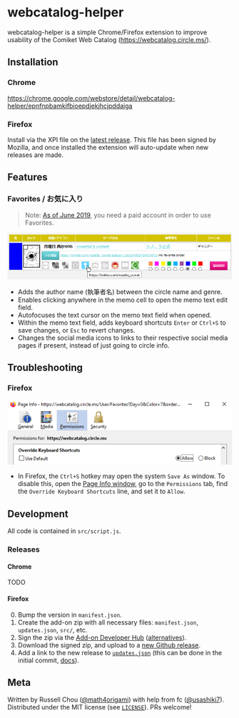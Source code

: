 # webcatalog-helper

webcatalog-helper is a simple Chrome/Firefox extension to improve usability of the Comiket Web Catalog (https://webcatalog.circle.ms/).

## Installation

### Chrome

https://chrome.google.com/webstore/detail/webcatalog-helper/epnfnpbamkifbioepdjekjhcjpddajga

### Firefox

Install via the XPI file on the [latest release](https://github.com/math4origami/webcatalog-helper/releases/latest). This file has been signed by Mozilla, and once installed the extension will auto-update when new releases are made.

## Features

### Favorites / お気に入り

> Note: [As of June 2019](https://docs.circle.ms/webcatalog/ctn/credit/001.html), you need a paid account in order to use Favorites.

![screenshot.png](images/screenshot.png)

* Adds the author name (執筆者名) between the circle name and genre.
* Enables clicking anywhere in the memo cell to open the memo text edit field.
* Autofocuses the text cursor on the memo text field when opened.
* Within the memo text field, adds keyboard shortcuts `Enter` or `Ctrl+S` to save changes, or `Esc` to revert changes.
* Changes the social media icons to links to their respective social media pages if present, instead of just going to circle info.

## Troubleshooting

### Firefox

![Firefox Override Keyboard Shortcuts setting](images/ff-permissions.png)

* In Firefox, the `Ctrl+S` hotkey may open the system `Save As` window. To disable this, open the [Page Info window](https://support.mozilla.org/en-US/kb/firefox-page-info-window), go to the `Permissions` tab, find the `Override Keyboard Shortcuts` line, and set it to `Allow`.

## Development

All code is contained in `src/script.js`.

### Releases

#### Chrome

TODO

#### Firefox

0. Bump the version in `manifest.json`.
1. Create the add-on zip with all necessary files: `manifest.json`, `updates.json`, `src/`, etc.
2. Sign the zip via the [Add-on Developer Hub](https://addons.mozilla.org/en-US/developers/addons) ([alternatives](https://extensionworkshop.com/documentation/publish/signing-and-distribution-overview/#signing-your-addons)).
3. Download the signed zip, and upload to a [new Github release](https://github.com/math4origami/webcatalog-helper/releases/new).
4. Add a link to the new release to [`updates.json`](updates.json) (this can be done in the initial commit, [docs](https://extensionworkshop.com/documentation/manage/updating-your-extension/)).

## Meta

Written by Russell Chou ([@math4origami](https://twitter.com/math4origami)) with help from fc ([@usashiki7](https://twitter.com/usashiki7)). Distributed under the MIT license (see [`LICENSE`](LICENSE)). PRs welcome!
